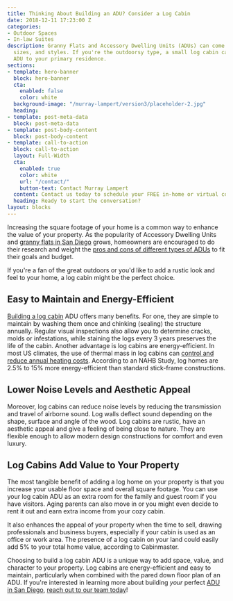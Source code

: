 ```yaml
---
title: Thinking About Building an ADU? Consider a Log Cabin
date: 2018-12-11 17:23:00 Z
categories:
- Outdoor Spaces
- In-law Suites
description: Granny Flats and Accessory Dwelling Units (ADUs) can come in all shapes,
  sizes, and styles. If you're the outdoorsy type, a small log cabin can make a great
  ADU to your primary residence.
sections:
- template: hero-banner
  block: hero-banner
  cta:
    enabled: false
    color: white
  background-image: "/murray-lampert/version3/placeholder-2.jpg"
  heading: 
- template: post-meta-data
  block: post-meta-data
- template: post-body-content
  block: post-body-content
- template: call-to-action
  block: call-to-action
  layout: Full-Width
  cta:
    enabled: true
    color: white
    url: "/contact/"
    button-text: Contact Murray Lampert
  content: Contact us today to schedule your FREE in-home or virtual consultation.
  heading: Ready to start the conversation?
layout: blocks
---
```


Increasing the square footage of your home is a common way to enhance the value of your property. As the popularity of Accessory Dwelling Units and [granny flats in San Diego](/simple-homeowners-guide-to-san-diego-granny-flats/) grows, homeowners are encouraged to do their research and weight the [pros and cons of different types of ADUs](/infographic-pros-cons-different-adu-types/) to fit their goals and budget.  

If you're a fan of the great outdoors or you'd like to add a rustic look and feel to your home, a log cabin might be the perfect choice.

## Easy to Maintain and Energy-Efficient

[Building a log cabin](https://riverwoodcabins.com/cabins/) ADU offers many benefits. For one, they are simple to maintain by washing them once and chinking (sealing) the structure annually. Regular visual inspections also allow you to determine cracks, molds or infestations, while staining the logs every 3 years preserves the life of the cabin. Another advantage is log cabins are energy-efficient. In most US climates, the use of thermal mass in log cabins can [control and reduce annual heating costs](https://loghomes.org/wp-content/uploads/2013/06/EnergyPerformanceWP_2010.pdf). According to an NAHB Study, log homes are 2.5% to 15% more energy-efficient than standard stick-frame constructions.

## Lower Noise Levels and Aesthetic Appeal

Moreover, log cabins can reduce noise levels by reducing the transmission and travel of airborne sound. Log walls deflect sound depending on the shape, surface and angle of the wood. Log cabins are rustic, have an aesthetic appeal and give a feeling of being close to nature. They are flexible enough to allow modern design constructions for comfort and even luxury.
 
## Log Cabins Add Value to Your Property

The most tangible benefit of adding a log home on your property is that you increase your usable floor space and overall square footage. You can use your log cabin ADU as an extra room for the family and guest room if you have visitors. Aging parents can also move in or you might even decide to rent it out and earn extra income from your cozy cabin.

It also enhances the appeal of your property when the time to sell, drawing professionals and business buyers, especially if your cabin is used as an office or work area. The presence of a log cabin on your land could easily add 5% to your total home value, according to Cabinmaster.

Choosing to build a log cabin ADU is a unique way to add space, value, and character to your property. Log cabins are energy-efficient and easy to maintain, particularly when combined with the pared down floor plan of an ADU. If you're interested in learning more about building _your_ perfect [ADU in San Diego](/san-diego-in-law-suites), [reach out to our team today](/contact)!